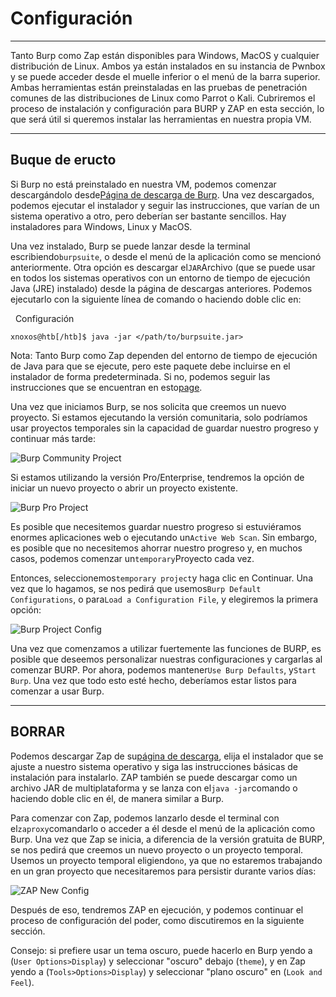 # Configuración

---

Tanto Burp como Zap están disponibles para Windows, MacOS y cualquier distribución de Linux. Ambos ya están instalados en su instancia de Pwnbox y se puede acceder desde el muelle inferior o el menú de la barra superior. Ambas herramientas están preinstaladas en las pruebas de penetración comunes de las distribuciones de Linux como Parrot o Kali. Cubriremos el proceso de instalación y configuración para BURP y ZAP en esta sección, lo que será útil si queremos instalar las herramientas en nuestra propia VM.

---

## Buque de eructo

Si Burp no está preinstalado en nuestra VM, podemos comenzar descargándolo desde[Página de descarga de Burp](https://portswigger.net/burp/releases/). Una vez descargados, podemos ejecutar el instalador y seguir las instrucciones, que varían de un sistema operativo a otro, pero deberían ser bastante sencillos. Hay instaladores para Windows, Linux y MacOS.

Una vez instalado, Burp se puede lanzar desde la terminal escribiendo`burpsuite`, o desde el menú de la aplicación como se mencionó anteriormente. Otra opción es descargar el`JAR`Archivo (que se puede usar en todos los sistemas operativos con un entorno de tiempo de ejecución Java (JRE) instalado) desde la página de descargas anteriores. Podemos ejecutarlo con la siguiente línea de comando o haciendo doble clic en:

  Configuración

```shell-session
xnoxos@htb[/htb]$ java -jar </path/to/burpsuite.jar>
```

Nota: Tanto Burp como Zap dependen del entorno de tiempo de ejecución de Java para que se ejecute, pero este paquete debe incluirse en el instalador de forma predeterminada. Si no, podemos seguir las instrucciones que se encuentran en esto[page](https://docs.oracle.com/goldengate/1212/gg-winux/GDRAD/java.htm).

Una vez que iniciamos Burp, se nos solicita que creemos un nuevo proyecto. Si estamos ejecutando la versión comunitaria, solo podríamos usar proyectos temporales sin la capacidad de guardar nuestro progreso y continuar más tarde:

![Burp Community Project](https://academy.hackthebox.com/storage/modules/110/burp_project_community.jpg)

Si estamos utilizando la versión Pro/Enterprise, tendremos la opción de iniciar un nuevo proyecto o abrir un proyecto existente.

![Burp Pro Project](https://academy.hackthebox.com/storage/modules/110/burp_project_prof.jpg)

Es posible que necesitemos guardar nuestro progreso si estuviéramos enormes aplicaciones web o ejecutando un`Active Web Scan`. Sin embargo, es posible que no necesitemos ahorrar nuestro progreso y, en muchos casos, podemos comenzar un`temporary`Proyecto cada vez.

Entonces, seleccionemos`temporary project`y haga clic en Continuar. Una vez que lo hagamos, se nos pedirá que usemos`Burp Default Configurations`, o para`Load a Configuration File`, y elegiremos la primera opción:

![Burp Project Config](https://academy.hackthebox.com/storage/modules/110/burp_project_config.jpg)

Una vez que comenzamos a utilizar fuertemente las funciones de BURP, es posible que deseemos personalizar nuestras configuraciones y cargarlas al comenzar BURP. Por ahora, podemos mantener`Use Burp Defaults`, y`Start Burp`. Una vez que todo esto esté hecho, deberíamos estar listos para comenzar a usar Burp.

---

## BORRAR

Podemos descargar Zap de su[página de descarga](https://www.zaproxy.org/download/), elija el instalador que se ajuste a nuestro sistema operativo y siga las instrucciones básicas de instalación para instalarlo. ZAP también se puede descargar como un archivo JAR de multiplataforma y se lanza con el`java -jar`comando o haciendo doble clic en él, de manera similar a Burp.

Para comenzar con Zap, podemos lanzarlo desde el terminal con el`zaproxy`comandarlo o acceder a él desde el menú de la aplicación como Burp. Una vez que Zap se inicia, a diferencia de la versión gratuita de BURP, se nos pedirá que creemos un nuevo proyecto o un proyecto temporal. Usemos un proyecto temporal eligiendo`no`, ya que no estaremos trabajando en un gran proyecto que necesitaremos para persistir durante varios días:

![ZAP New Config](https://academy.hackthebox.com/storage/modules/110/zap_new_project.jpg)

Después de eso, tendremos ZAP en ejecución, y podemos continuar el proceso de configuración del poder, como discutiremos en la siguiente sección.

Consejo: si prefiere usar un tema oscuro, puede hacerlo en Burp yendo a (`User Options>Display`) y seleccionar "oscuro" debajo (`theme`), y en Zap yendo a (`Tools>Options>Display`) y seleccionar "plano oscuro" en (`Look and Feel`).